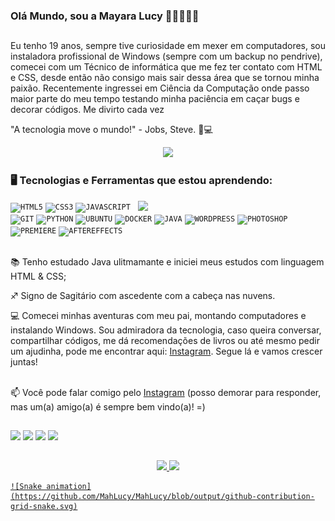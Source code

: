 ### Olá Mundo, sou a Mayara Lucy 👩🏻‍💻👋🏻

##

<text> Eu tenho 19 anos, sempre tive curiosidade em mexer em computadores, sou instaladora profissional de Windows (sempre com um backup no pendrive), comecei com um Técnico de informática que me fez ter contato com HTML e CSS, desde então não consigo mais sair dessa área que se tornou minha paixão. Recentemente ingressei em Ciência da Computação onde passo maior parte do meu tempo testando minha paciência em caçar bugs e decorar códigos. Me divirto cada vez 

"A tecnologia move o mundo!" - Jobs, Steve. 🚀💻</text>

<p align="center">
  <img src="https://super.abril.com.br/wp-content/uploads/2016/09/super_imggato_digitando_0.gif" width="350">
</p>

### 🖥️ Tecnologias e Ferramentas que estou aprendendo: 
<p> <img width="300px" align="right"  src="https://picrew.me/shareImg/org/202206/338224_tvNkpuVH.png"> </p> 
<code><img width="40px" src="https://cdn.jsdelivr.net/gh/devicons/devicon/icons/html5/html5-original-wordmark.svg" title = "HTML5"/></code>
<code><img width="40px" src="https://cdn.jsdelivr.net/gh/devicons/devicon/icons/css3/css3-original-wordmark.svg" title = "CSS3"/></code>
<code><img width="40px" src="https://cdn.jsdelivr.net/gh/devicons/devicon/icons/javascript/javascript-original.svg" title = "JAVASCRIPT"/></code>
<code><img width="40px" src="https://cdn.jsdelivr.net/gh/devicons/devicon/icons/git/git-original.svg" title = "GIT"/></code>
<code><img width="40px" src="https://cdn.jsdelivr.net/gh/devicons/devicon/icons/python/python-original.svg" title = "PYTHON"/></code>
<code><img width="40px" src="https://cdn.jsdelivr.net/gh/devicons/devicon/icons/ubuntu/ubuntu-plain.svg" title = "UBUNTU"/></code>
<code><img width="40px" src="https://cdn.jsdelivr.net/gh/devicons/devicon/icons/docker/docker-original.svg" title = "DOCKER"/></code>
<code><img width="40px" src="https://cdn.jsdelivr.net/gh/devicons/devicon/icons/java/java-original.svg" title = "JAVA"/></code>
<code><img width="40px" src="https://cdn.jsdelivr.net/gh/devicons/devicon/icons/wordpress/wordpress-original.svg" title = "WORDPRESS"/></code>
<code><img width="40px" src="https://cdn.jsdelivr.net/gh/devicons/devicon/icons/photoshop/photoshop-plain.svg" title = "PHOTOSHOP"/></code>
<code><img width="40px" src="https://cdn.jsdelivr.net/gh/devicons/devicon/icons/premierepro/premierepro-original.svg" title = "PREMIERE"/></code>
<code><img width="40px" src="https://cdn.jsdelivr.net/gh/devicons/devicon/icons/aftereffects/aftereffects-original.svg" title = "AFTEREFFECTS"/></code>


</br>
</br>
<div display="inline-block">
 <p align="left">📚 Tenho estudado Java ulitmamante e iniciei meus estudos com linguagem HTML & CSS;</p>
 <p align="left">♐ Signo de Sagitário com ascedente com a cabeça nas nuvens.</p>
 <p align="left">💻 Comecei minhas aventuras com meu pai, montando computadores e instalando Windows. Sou admiradora da tecnologia, caso queira conversar, compartilhar códigos, me dá recomendações de livros ou até mesmo pedir um ajudinha, pode me encontrar aqui: <a href="https://www.instagram.com/mah_luccy/">Instagram</a>. Segue lá e vamos crescer juntas!</p>
 
</div>
</div>
</br>
📫 Você pode falar comigo pelo <a href="https://www.instagram.com/mah_luccy/">Instagram</a> (posso demorar para responder, mas um(a) amigo(a) é sempre bem vindo(a)! =)
</br>

 ##
 
<div> 
  <a href="https://www.instagram.com/mah_luccy/" target="_blank"><img src="https://img.shields.io/badge/-Instagram-%23E4405F?style=for-the-badge&logo=instagram&logoColor=white" target="_blank"></a>
 <a href="https://discord.gg/yQjYBCWxNJ" target="_blank"><img src="https://img.shields.io/badge/Discord-7289DA?style=for-the-badge&logo=discord&logoColor=white" target="_blank"></a> 
  <a href = "mailto:mayaralucy.710@gmail.com"><img src="https://img.shields.io/badge/-Gmail-%23333?style=for-the-badge&logo=gmail&logoColor=white" target="_blank"></a>
  <a href="https://www.linkedin.com/in/mayaralucy/" target="_blank"><img src="https://img.shields.io/badge/-LinkedIn-%230077B5?style=for-the-badge&logo=linkedin&logoColor=white" target="_blank"></a> 

##

  <div align="center">
  <a href="https://github.com/MahLucy">
  <img height="160em" src="https://github-readme-stats.vercel.app/api?username=MahLucy&show_icons=true&theme=dracula&include_all_commits=true&count_private=true"/>
  <img height="160em" src="https://github-readme-stats.vercel.app/api/top-langs/?username=MahLucy&layout=compact&langs_count=7&theme=dracula"/>
</div>
    
    ![Snake animation](https://github.com/MahLucy/MahLucy/blob/output/github-contribution-grid-snake.svg)

